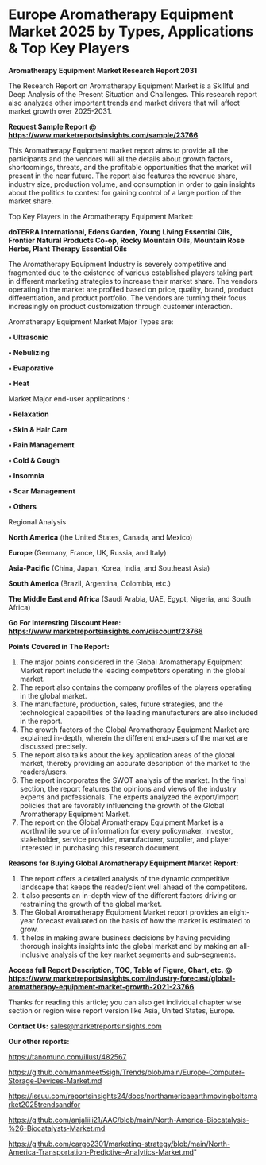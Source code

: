 # Europe Aromatherapy Equipment Market 2025 by Types, Applications & Top Key Players

<strong>Aromatherapy Equipment Market Research Report 2031</strong>

The Research Report on Aromatherapy Equipment Market is a Skillful and Deep Analysis of the Present Situation and Challenges. This research report also analyzes other important trends and market drivers that will affect market growth over 2025-2031.

<strong>Request Sample Report @ <a href=https://www.marketreportsinsights.com/sample/23766>https://www.marketreportsinsights.com/sample/23766</a></strong>

This Aromatherapy Equipment market report aims to provide all the participants and the vendors will all the details about growth factors, shortcomings, threats, and the profitable opportunities that the market will present in the near future. The report also features the revenue share, industry size, production volume, and consumption in order to gain insights about the politics to contest for gaining control of a large portion of the market share.

Top Key Players in the Aromatherapy Equipment Market:

<strong>doTERRA International, Edens Garden, Young Living Essential Oils, Frontier Natural Products Co-op, Rocky Mountain Oils, Mountain Rose Herbs, Plant Therapy Essential Oils</strong>

The Aromatherapy Equipment Industry is severely competitive and fragmented due to the existence of various established players taking part in different marketing strategies to increase their market share. The vendors operating in the market are profiled based on price, quality, brand, product differentiation, and product portfolio. The vendors are turning their focus increasingly on product customization through customer interaction.

Aromatherapy Equipment Market Major Types are:

<strong>• Ultrasonic

• Nebulizing

• Evaporative

• Heat</strong>

Market Major end-user applications :

<strong>• Relaxation

• Skin & Hair Care

• Pain Management

• Cold & Cough

• Insomnia

• Scar Management

• Others</strong>

Regional Analysis

</u><strong><b>North America</b></strong> (the United States, Canada, and Mexico)

<strong><b>Europe </b></strong>(Germany, France, UK, Russia, and Italy)

<strong><b>Asia-Pacific</b></strong> (China, Japan, Korea, India, and Southeast Asia)

<strong><b>South America</b></strong> (Brazil, Argentina, Colombia, etc.)

<strong><b>The Middle East and Africa</b></strong> (Saudi Arabia, UAE, Egypt, Nigeria, and South Africa)

<strong>Go For Interesting Discount Here: <a href=https://www.marketreportsinsights.com/discount/23766>https://www.marketreportsinsights.com/discount/23766</a></strong>

<strong>Points Covered in The Report:</strong>
<ol>
  <li>The major points considered in the Global Aromatherapy Equipment Market report include the leading competitors operating in the global market.</li>
  <li>The report also contains the company profiles of the players operating in the global market.</li>
  <li>The manufacture, production, sales, future strategies, and the technological capabilities of the leading manufacturers are also included in the report.</li>
  <li>The growth factors of the Global Aromatherapy Equipment Market are explained in-depth, wherein the different end-users of the market are discussed precisely.</li>
  <li>The report also talks about the key application areas of the global market, thereby providing an accurate description of the market to the readers/users.</li>
  <li>The report incorporates the SWOT analysis of the market. In the final section, the report features the opinions and views of the industry experts and professionals. The experts analyzed the export/import policies that are favorably influencing the growth of the Global Aromatherapy Equipment Market.</li>
  <li>The report on the Global Aromatherapy Equipment Market is a worthwhile source of information for every policymaker, investor, stakeholder, service provider, manufacturer, supplier, and player interested in purchasing this research document.</li>
</ol>
<strong>Reasons for Buying Global Aromatherapy Equipment Market Report:</strong>

<ol>
  <li>The report offers a detailed analysis of the dynamic competitive landscape that keeps the reader/client well ahead of the competitors.</li>
  <li>It also presents an in-depth view of the different factors driving or restraining the growth of the global market.</li>
  <li>The Global Aromatherapy Equipment Market report provides an eight-year forecast evaluated on the basis of how the market is estimated to grow.</li>
  <li>It helps in making aware business decisions by having providing thorough insights insights into the global market and by making an all-inclusive analysis of the key market segments and sub-segments.</li>
</ol>
<strong>Access full Report Description, TOC, Table of Figure, Chart, etc. @ <a href=https://www.marketreportsinsights.com/industry-forecast/global-aromatherapy-equipment-market-growth-2021-23766>https://www.marketreportsinsights.com/industry-forecast/global-aromatherapy-equipment-market-growth-2021-23766</a></strong>


Thanks for reading this article; you can also get individual chapter wise section or region wise report version like Asia, United States, Europe.

<strong>Contact Us:</strong>
sales@marketreportsinsights.com

<strong>Our other reports:</strong>

<a href=https://tanomuno.com/illust/482567>https://tanomuno.com/illust/482567</a>

<a href=https://github.com/manmeet5sigh/Trends/blob/main/Europe-Computer-Storage-Devices-Market.md>https://github.com/manmeet5sigh/Trends/blob/main/Europe-Computer-Storage-Devices-Market.md</a>

<a href=https://issuu.com/reportsinsights24/docs/northamericaearthmovingboltsmarket2025trendsandfor>https://issuu.com/reportsinsights24/docs/northamericaearthmovingboltsmarket2025trendsandfor</a>

<a href=https://github.com/anjaliiii21/AAC/blob/main/North-America-Biocatalysis-%26-Biocatalysts-Market.md>https://github.com/anjaliiii21/AAC/blob/main/North-America-Biocatalysis-%26-Biocatalysts-Market.md</a>

<a href=https://github.com/cargo2301/marketing-strategy/blob/main/North-America-Transportation-Predictive-Analytics-Market.md>https://github.com/cargo2301/marketing-strategy/blob/main/North-America-Transportation-Predictive-Analytics-Market.md</a>"
